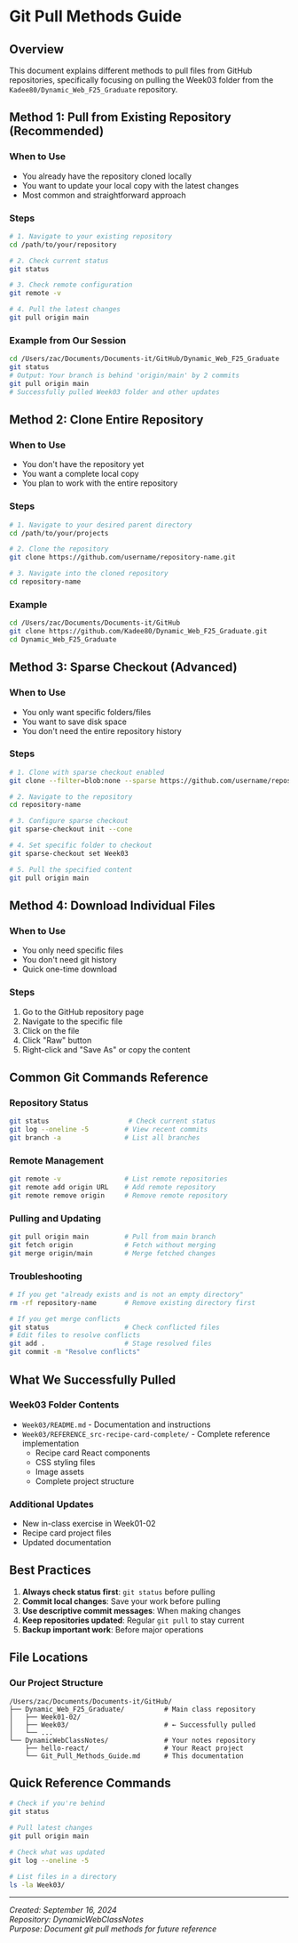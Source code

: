 # Git Pull Methods Guide

## Overview
This document explains different methods to pull files from GitHub repositories, specifically focusing on pulling the Week03 folder from the `Kadee80/Dynamic_Web_F25_Graduate` repository.

## Method 1: Pull from Existing Repository (Recommended)

### When to Use
- You already have the repository cloned locally
- You want to update your local copy with the latest changes
- Most common and straightforward approach

### Steps
```bash
# 1. Navigate to your existing repository
cd /path/to/your/repository

# 2. Check current status
git status

# 3. Check remote configuration
git remote -v

# 4. Pull the latest changes
git pull origin main
```

### Example from Our Session
```bash
cd /Users/zac/Documents/Documents-it/GitHub/Dynamic_Web_F25_Graduate
git status
# Output: Your branch is behind 'origin/main' by 2 commits
git pull origin main
# Successfully pulled Week03 folder and other updates
```

## Method 2: Clone Entire Repository

### When to Use
- You don't have the repository yet
- You want a complete local copy
- You plan to work with the entire repository

### Steps
```bash
# 1. Navigate to your desired parent directory
cd /path/to/your/projects

# 2. Clone the repository
git clone https://github.com/username/repository-name.git

# 3. Navigate into the cloned repository
cd repository-name
```

### Example
```bash
cd /Users/zac/Documents/Documents-it/GitHub
git clone https://github.com/Kadee80/Dynamic_Web_F25_Graduate.git
cd Dynamic_Web_F25_Graduate
```

## Method 3: Sparse Checkout (Advanced)

### When to Use
- You only want specific folders/files
- You want to save disk space
- You don't need the entire repository history

### Steps
```bash
# 1. Clone with sparse checkout enabled
git clone --filter=blob:none --sparse https://github.com/username/repository-name.git

# 2. Navigate to the repository
cd repository-name

# 3. Configure sparse checkout
git sparse-checkout init --cone

# 4. Set specific folder to checkout
git sparse-checkout set Week03

# 5. Pull the specified content
git pull origin main
```

## Method 4: Download Individual Files

### When to Use
- You only need specific files
- You don't need git history
- Quick one-time download

### Steps
1. Go to the GitHub repository page
2. Navigate to the specific file
3. Click on the file
4. Click "Raw" button
5. Right-click and "Save As" or copy the content

## Common Git Commands Reference

### Repository Status
```bash
git status                    # Check current status
git log --oneline -5         # View recent commits
git branch -a                # List all branches
```

### Remote Management
```bash
git remote -v                # List remote repositories
git remote add origin URL    # Add remote repository
git remote remove origin     # Remove remote repository
```

### Pulling and Updating
```bash
git pull origin main         # Pull from main branch
git fetch origin             # Fetch without merging
git merge origin/main        # Merge fetched changes
```

### Troubleshooting
```bash
# If you get "already exists and is not an empty directory"
rm -rf repository-name       # Remove existing directory first

# If you get merge conflicts
git status                   # Check conflicted files
# Edit files to resolve conflicts
git add .                    # Stage resolved files
git commit -m "Resolve conflicts"
```

## What We Successfully Pulled

### Week03 Folder Contents
- `Week03/README.md` - Documentation and instructions
- `Week03/REFERENCE_src-recipe-card-complete/` - Complete reference implementation
  - Recipe card React components
  - CSS styling files
  - Image assets
  - Complete project structure

### Additional Updates
- New in-class exercise in Week01-02
- Recipe card project files
- Updated documentation

## Best Practices

1. **Always check status first**: `git status` before pulling
2. **Commit local changes**: Save your work before pulling
3. **Use descriptive commit messages**: When making changes
4. **Keep repositories updated**: Regular `git pull` to stay current
5. **Backup important work**: Before major operations

## File Locations

### Our Project Structure
```
/Users/zac/Documents/Documents-it/GitHub/
├── Dynamic_Web_F25_Graduate/          # Main class repository
│   ├── Week01-02/
│   ├── Week03/                        # ← Successfully pulled
│   └── ...
└── DynamicWebClassNotes/              # Your notes repository
    ├── hello-react/                   # Your React project
    └── Git_Pull_Methods_Guide.md      # This documentation
```

## Quick Reference Commands

```bash
# Check if you're behind
git status

# Pull latest changes
git pull origin main

# Check what was updated
git log --oneline -5

# List files in a directory
ls -la Week03/
```

---

*Created: September 16, 2024*  
*Repository: DynamicWebClassNotes*  
*Purpose: Document git pull methods for future reference*
